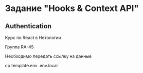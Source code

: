 # Задание "Hooks & Context API"
## Authentication

Курс по React в Нетологии

Группа RA-45

Необходимо передать ссылку на данные

cp template.env .env.local
